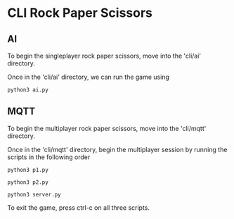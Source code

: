 # CLI Rock Paper Scissors
## AI
To begin the singleplayer rock paper scissors, move into the 'cli/ai' directory.

Once in the 'cli/ai' directory, we can run the game using

```python3 ai.py```

## MQTT
To begin the multiplayer rock paper scissors, move into the 'cli/mqtt' directory.

Once in the 'cli/mqtt' directory, begin the multiplayer session by running the scripts in the following order

```python3 p1.py```

```python3 p2.py```

```python3 server.py```

To exit the game, press ctrl-c on all three scripts.